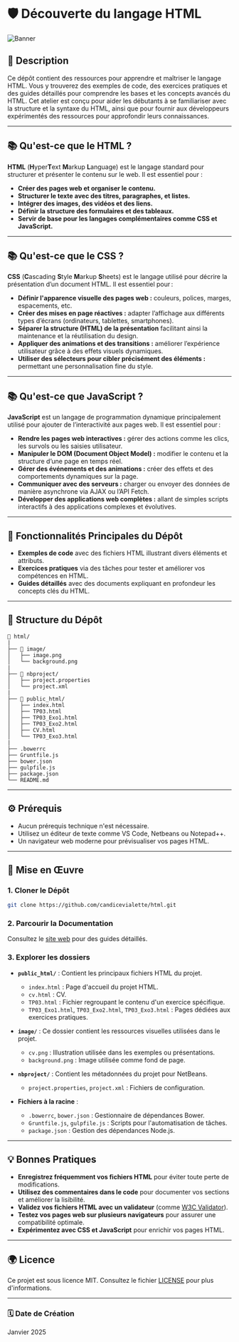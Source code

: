# 🛡️ **Découverte du langage HTML**

![Banner](image/background.png)

## 📄 **Description**
Ce dépôt contient des ressources pour apprendre et maîtriser le langage HTML. Vous y trouverez des exemples de code, des exercices pratiques et des guides détaillés pour comprendre les bases et les concepts avancés du HTML. Cet atelier est conçu pour aider les débutants à se familiariser avec la structure et la syntaxe du HTML, ainsi que pour fournir aux développeurs expérimentés des ressources pour approfondir leurs connaissances.

---
## 📚 **Qu'est-ce que le HTML ?**

**HTML** (**H**yper**T**ext **M**arkup **L**anguage) est le langage standard pour structurer et présenter le contenu sur le web. Il est essentiel pour :

- **Créer des pages web et organiser le contenu.**
- **Structurer le texte avec des titres, paragraphes, et listes.**
- **Intégrer des images, des vidéos et des liens.**
- **Définir la structure des formulaires et des tableaux.**
- **Servir de base pour les langages complémentaires comme CSS et JavaScript.**
  
---
## 📚 **Qu'est-ce que le CSS ?**

**CSS** (**C**ascading **S**tyle **M**arkup **S**heets) est le langage utilisé pour décrire la présentation d’un document HTML. Il est essentiel pour :
- **Définir l'apparence visuelle des pages web :** couleurs, polices, marges, espacements, etc.
- **Créer des mises en page réactives :** adapter l’affichage aux différents types d’écrans (ordinateurs, tablettes, smartphones).
- **Séparer la structure (HTML) de la présentation** facilitant ainsi la maintenance et la réutilisation du design.
- **Appliquer des animations et des transitions :** améliorer l’expérience utilisateur grâce à des effets visuels dynamiques.
- **Utiliser des sélecteurs pour cibler précisément des éléments :** permettant une personnalisation fine du style.
---
## 📚 **Qu'est-ce que JavaScript ?**

**JavaScript**  est un langage de programmation dynamique principalement utilisé pour ajouter de l’interactivité aux pages web. Il est essentiel pour :

- **Rendre les pages web interactives :** gérer des actions comme les clics, les survols ou les saisies utilisateur.
- **Manipuler le DOM (Document Object Model) :** modifier le contenu et la structure d’une page en temps réel.
- **Gérer des événements et des animations :** créer des effets et des comportements dynamiques sur la page.
- **Communiquer avec des serveurs :** charger ou envoyer des données de manière asynchrone via AJAX ou l’API Fetch.
- **Développer des applications web complètes :** allant de simples scripts interactifs à des applications complexes et évolutives.
  
---
## 🔗 **Fonctionnalités Principales du Dépôt**

- **Exemples de code** avec des fichiers HTML illustrant divers éléments et attributs.
- **Exercices pratiques** via des tâches pour tester et améliorer vos compétences en HTML.
- **Guides détaillés** avec des documents expliquant en profondeur les concepts clés du HTML.

---

## 📂 **Structure du Dépôt**

```
📂 html/
|
├── 📂 image/
│   ├── image.png
│   └── background.png
|
├── 📂 nbproject/
│   ├── project.properties
│   └── project.xml
|
├── 📂 public_html/
│   ├── index.html
│   ├── TP03.html
│   ├── TP03_Exo1.html
│   ├── TP03_Exo2.html
│   ├── CV.html
│   └── TP03_Exo3.html 
|
├── .bowerrc
├── Gruntfile.js
├── bower.json
├── gulpfile.js
├── package.json
└── README.md
```

---

## ⚙️ **Prérequis**
- Aucun prérequis technique n'est nécessaire.
- Utilisez un éditeur de texte comme VS Code, Netbeans ou Notepad++.
- Un navigateur web moderne pour prévisualiser vos pages HTML.

---

## 🚀 **Mise en Œuvre**

### 1. **Cloner le Dépôt**

```bash
git clone https://github.com/candicevialette/html.git
```

### 2. **Parcourir la Documentation**

Consultez le [site web](https://candicevialette.github.io/html/public_html/) pour des guides détaillés.

### 3. **Explorer les dossiers**

- **`public_html/`** : Contient les principaux fichiers HTML du projet.
  - `index.html` : Page d'accueil du projet HTML.
  -  `cv.html` : CV.
  - `TP03.html` : Fichier regroupant le contenu d'un exercice spécifique.
  - `TP03_Exo1.html`, `TP03_Exo2.html`, `TP03_Exo3.html` : Pages dédiées aux exercices pratiques.

- **`image/`** : Ce dossier contient les ressources visuelles utilisées dans le projet.
  - `cv.png` : Illustration utilisée dans les exemples ou présentations.
  - `background.png` : Image utilisée comme fond de page.

- **`nbproject/`** : Contient les métadonnées du projet pour NetBeans.
  - `project.properties`, `project.xml` : Fichiers de configuration.

- **Fichiers à la racine** :
  - `.bowerrc`, `bower.json` : Gestionnaire de dépendances Bower.
  - `Gruntfile.js`, `gulpfile.js` : Scripts pour l'automatisation de tâches.
  - `package.json` : Gestion des dépendances Node.js.

---

## 💡 **Bonnes Pratiques**

- **Enregistrez fréquemment vos fichiers HTML** pour éviter toute perte de modifications.
- **Utilisez des commentaires dans le code** pour documenter vos sections et améliorer la lisibilité.
- **Validez vos fichiers HTML avec un validateur** (comme [W3C Validator](https://validator.w3.org/)).
- **Testez vos pages web sur plusieurs navigateurs** pour assurer une compatibilité optimale.
- **Expérimentez avec CSS et JavaScript** pour enrichir vos pages HTML.

---

## 🌍 **Licence**

Ce projet est sous licence MIT. Consultez le fichier [LICENSE](LICENSE) pour plus d'informations.

---

### 🗓 **Date de Création**

Janvier 2025


